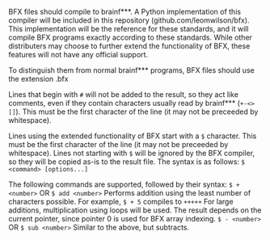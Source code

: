 BFX files should compile to brainf\*\*\*. A Python implementation of this compiler will be included in this repository (github.com/leomwilson/bfx). This implementation will be the reference for these standards, and it will compile BFX programs exactly according to these standards. While other distributers may choose to further extend the functionality of BFX, these features will not have any official support.

To distinguish them from normal brainf\*\*\* programs, BFX files should use the extension .bfx

Lines that begin with `#` will not be added to the result, so they act like comments, even if they contain characters usually read by brainf\*\*\* (`+-<>[]`). This must be the first character of the line (it may not be preceeded by whitespace).

Lines using the extended functionality of BFX start with a `$` character. This must be the first character of the line (it may not be preceeded by whitespace). Lines not starting with `$` will be ignored by the BFX compiler, so they will be copied as-is to the result file. The syntax is as follows:
`$ <command> [options...]`

The following commands are supported, followed by their syntax:
`$ + <number>` OR `$ add <number>`
    Performs addition using the least number of characters possible.
    For example, `$ + 5` compiles to `+++++`
    For large additions, multiplication using loops will be used. The result depends on the current pointer, since pointer 0 is used for BFX array indexing.
`$ - <number>` OR `$ sub <number>`
    Similar to the above, but subtracts.
